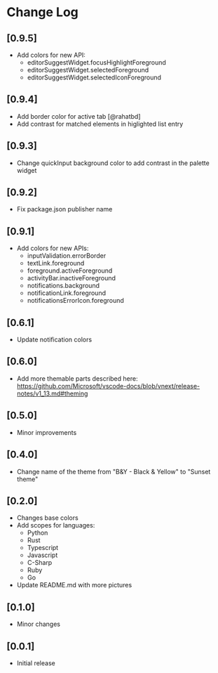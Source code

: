 # Change Log
## [0.9.5]
- Add colors for new API:
    * editorSuggestWidget.focusHighlightForeground
    * editorSuggestWidget.selectedForeground
    * editorSuggestWidget.selectedIconForeground

## [0.9.4]
- Add border color for active tab [@rahatbd]
- Add contrast for matched elements in higlighted list entry

## [0.9.3]
- Change quickInput background color to add contrast in the palette widget

## [0.9.2]
- Fix package.json publisher name

## [0.9.1]
- Add colors for new APIs:
    * inputValidation.errorBorder
    * textLink.foreground
    * foreground.activeForeground
    * activityBar.inactiveForeground
    * notifications.background
    * notificationLink.foreground
    * notificationsErrorIcon.foreground

## [0.6.1]
- Update notification colors

## [0.6.0]
- Add more themable parts described here:
https://github.com/Microsoft/vscode-docs/blob/vnext/release-notes/v1_13.md#theming

## [0.5.0]
- Minor improvements

## [0.4.0]
- Change name of the theme from "B&Y - Black & Yellow" to "Sunset theme"

## [0.2.0]
- Changes base colors
- Add scopes for languages:
    * Python
    * Rust
    * Typescript
    * Javascript
    * C-Sharp
    * Ruby
    * Go
- Update README.md with more pictures

## [0.1.0]
- Minor changes

## [0.0.1]
- Initial release
